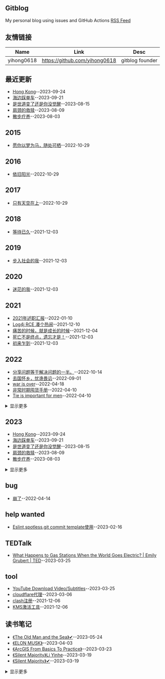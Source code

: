 ## Gitblog
My personal blog using issues and GitHub Actions 
[RSS Feed](https://raw.githubusercontent.com/zfy68/gitblog/master/feed.xml)
## 友情链接
| Name | Link | Desc | 
 | ---- | ---- | ---- |
| yihong0618 | https://github.com/yihong0618 | gitblog founder |
## 最近更新
- [Hong Kong](https://github.com/zfy68/gitblog/issues/88)--2023-09-24
- [海边踩单车](https://github.com/zfy68/gitblog/issues/87)--2023-09-21
- [是世道变了还是你没觉醒](https://github.com/zfy68/gitblog/issues/86)--2023-08-15
- [肩颈的救赎](https://github.com/zfy68/gitblog/issues/85)--2023-08-09
- [散步疗养](https://github.com/zfy68/gitblog/issues/84)--2023-08-03
## 2015
- [愿你以梦为马，随处可栖](https://github.com/zfy68/gitblog/issues/54)--2022-10-29
## 2016
- [依旧阳光](https://github.com/zfy68/gitblog/issues/53)--2022-10-29
## 2017
- [只有天空在上](https://github.com/zfy68/gitblog/issues/55)--2022-10-29
## 2018
- [等待已久](https://github.com/zfy68/gitblog/issues/4)--2021-12-03
## 2019
- [步入社会的我](https://github.com/zfy68/gitblog/issues/5)--2021-12-03
## 2020
- [迷茫的我](https://github.com/zfy68/gitblog/issues/6)--2021-12-03
## 2021
- [2021年述职汇报](https://github.com/zfy68/gitblog/issues/20)--2022-01-10
- [Log4j RCE 凑个热闹](https://github.com/zfy68/gitblog/issues/11)--2021-12-10
- [痛苦的时候，就是成长的时候](https://github.com/zfy68/gitblog/issues/7)--2021-12-04
- [死亡不是终点，遗忘才是！](https://github.com/zfy68/gitblog/issues/3)--2021-12-03
- [初来乍到](https://github.com/zfy68/gitblog/issues/2)--2021-12-03
## 2022
- [分享问题等于解决问题的一半。](https://github.com/zfy68/gitblog/issues/51)--2022-10-14
- [去国怀乡，忧谗畏讥](https://github.com/zfy68/gitblog/issues/49)--2022-09-01
- [war is over](https://github.com/zfy68/gitblog/issues/39)--2022-04-18
- [
非常时期囤货手册](https://github.com/zfy68/gitblog/issues/35)--2022-04-10
- [Tie is important for men](https://github.com/zfy68/gitblog/issues/34)--2022-04-10
<details><summary>显示更多</summary>

- [我焦虑了](https://github.com/zfy68/gitblog/issues/33)--2022-03-12
- [假期结束，2022启航！](https://github.com/zfy68/gitblog/issues/31)--2022-02-08
- [归来还是少年](https://github.com/zfy68/gitblog/issues/30)--2022-02-05
- [荡秋千，喝酒不足以味人生](https://github.com/zfy68/gitblog/issues/29)--2022-02-03
- [踩雪](https://github.com/zfy68/gitblog/issues/28)--2022-02-02
- [路上皆是风景，家是终点](https://github.com/zfy68/gitblog/issues/27)--2022-01-28
- [home，下雪啦](https://github.com/zfy68/gitblog/issues/26)--2022-01-27
- [心中有了答案，却还要选择](https://github.com/zfy68/gitblog/issues/25)--2022-01-22
- [RabbitMQ Consumer source code ](https://github.com/zfy68/gitblog/issues/23)--2022-01-17
- [为什么不用Docker？](https://github.com/zfy68/gitblog/issues/22)--2022-01-14
- [科技创新让生活更美好？](https://github.com/zfy68/gitblog/issues/21)--2022-01-10
- [ToB 和ToC 产品](https://github.com/zfy68/gitblog/issues/19)--2022-01-10
- [新年第一天-徒步爬山13公里](https://github.com/zfy68/gitblog/issues/18)--2022-01-01
</details>

## 2023
- [Hong Kong](https://github.com/zfy68/gitblog/issues/88)--2023-09-24
- [海边踩单车](https://github.com/zfy68/gitblog/issues/87)--2023-09-21
- [是世道变了还是你没觉醒](https://github.com/zfy68/gitblog/issues/86)--2023-08-15
- [肩颈的救赎](https://github.com/zfy68/gitblog/issues/85)--2023-08-09
- [散步疗养](https://github.com/zfy68/gitblog/issues/84)--2023-08-03
<details><summary>显示更多</summary>

- [黑暗和光](https://github.com/zfy68/gitblog/issues/83)--2023-07-26
- [生命很短，路很长](https://github.com/zfy68/gitblog/issues/82)--2023-07-21
- [这夏天热的烦躁，躺着都累，最近在持续游泳](https://github.com/zfy68/gitblog/issues/81)--2023-07-09
- [摘录自【白板报】](https://github.com/zfy68/gitblog/issues/80)--2023-07-09
- [2023.7.2 我在南门](https://github.com/zfy68/gitblog/issues/79)--2023-07-03
- [梦里梦外](https://github.com/zfy68/gitblog/issues/78)--2023-06-28
- [Steamship( Ship AI Faster)](https://github.com/zfy68/gitblog/issues/72)--2023-03-19
- [Salman Amin Khan](https://github.com/zfy68/gitblog/issues/71)--2023-03-19
- [Connected Papers](https://github.com/zfy68/gitblog/issues/70)--2023-03-19
- [TCP粘包](https://github.com/zfy68/gitblog/issues/66)--2023-03-13
- [What is a Vector Database?](https://github.com/zfy68/gitblog/issues/65)--2023-03-11
- [一点想法（经济和教育）](https://github.com/zfy68/gitblog/issues/64)--2023-03-11
- [问道青城山](https://github.com/zfy68/gitblog/issues/62)--2023-03-05
- [23年微观改变](https://github.com/zfy68/gitblog/issues/57)--2023-01-20
- [去大理](https://github.com/zfy68/gitblog/issues/56)--2022-12-31
</details>

## bug
- [崩了](https://github.com/zfy68/gitblog/issues/37)--2022-04-14
## help wanted
- [Eslint,spotless,git commit template使用](https://github.com/zfy68/gitblog/issues/59)--2023-02-16
## TEDTalk
- [What Happens to Gas Stations When the World Goes Electric? | Emily Grubert | TED](https://github.com/zfy68/gitblog/issues/74)--2023-03-25
## tool
- [YouTube Download Video/Subtitles](https://github.com/zfy68/gitblog/issues/75)--2023-03-25
- [cloudflare代理](https://github.com/zfy68/gitblog/issues/63)--2023-03-06
- [clash注册](https://github.com/zfy68/gitblog/issues/9)--2021-12-06
- [KMS激活工具](https://github.com/zfy68/gitblog/issues/8)--2021-12-06
## 读书笔记
- [《The Old Man and the Sea》✔](https://github.com/zfy68/gitblog/issues/77)--2023-05-24
- [《ELON MUSK》](https://github.com/zfy68/gitblog/issues/76)--2023-04-03
- [《ArcGIS From Basics To Practice》](https://github.com/zfy68/gitblog/issues/73)--2023-03-23
- [《Silent Majority》Li Yinhe](https://github.com/zfy68/gitblog/issues/69)--2023-03-19
- [《Silent Majority》✔](https://github.com/zfy68/gitblog/issues/68)--2023-03-19
<details><summary>显示更多</summary>

- [《Agile Software Development Principles, Patterns, and Practices》](https://github.com/zfy68/gitblog/issues/61)--2023-02-26
- [《THE McKINSEY WAY》original ✔](https://github.com/zfy68/gitblog/issues/60)--2023-02-25
- [《Karl Marx》✔](https://github.com/zfy68/gitblog/issues/58)--2023-02-15
- [《INVESTING The Last Liberal Art, Second Edition》✔](https://github.com/zfy68/gitblog/issues/52)--2022-10-25
- [《PMP》](https://github.com/zfy68/gitblog/issues/50)--2022-09-06
- [《Designing Data-Intensive Application》](https://github.com/zfy68/gitblog/issues/48)--2022-08-07
- [《Guns , Germs , and Steel》](https://github.com/zfy68/gitblog/issues/47)--2022-08-04
- [《THE McKINSEY WAY》✔](https://github.com/zfy68/gitblog/issues/46)--2022-08-01
- [《Never Give Up》 ✔](https://github.com/zfy68/gitblog/issues/45)--2022-07-24
- [《The Wealth of Nations (II) 》](https://github.com/zfy68/gitblog/issues/44)--2022-07-19
- [《West with the Night》✔](https://github.com/zfy68/gitblog/issues/42)--2022-07-10
- [《Secrets of the Temple》](https://github.com/zfy68/gitblog/issues/41)--2022-05-15
- [《Thinking fast and slow》✔](https://github.com/zfy68/gitblog/issues/40)--2022-04-25
- [《私はそうは思わない》✔](https://github.com/zfy68/gitblog/issues/32)--2022-02-08
- [《The Wealth of Nations (I) 》 ✔](https://github.com/zfy68/gitblog/issues/12)--2021-12-15
</details>

